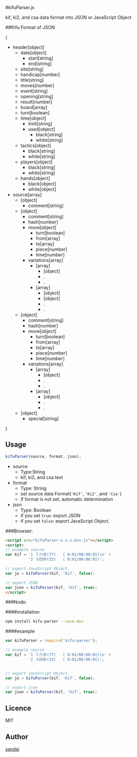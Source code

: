 #kifuParser.js

kif, ki2, and csa data format into JSON or JavaScript Object

##Kifu Format of JSON

{

* header[object]
	* date[object]
		* start[string]
		* end[string]
	* site[string]
	* handicap[number]
	* title[string]
	* moves[number]
	* event[string]
	* opening[string]
	* result[number]
	* board[array]
	* turn[boolean]
	* time[object]
		* limit[string]
		* used[object]
			* black[string]
			* white[string]
	* tactics[object]
		* black[string]
		* white[string]
	* players[object]
		* black[string]
		* white[string]
	* hands[object]
		* black[object]
		* white[object]
* source[array]
	* [object]
		* comment[string]
	* [object]
		* comment[string]
		* hash[number]
		* move[object]
			* turn[boolean]
			* from[array]
			* to[array]
			* piece[number]
			* time[number]
		* variations[array]
			* [array]
				* [object]
				* .
				* .
			* [array]
				* [object]
				* [object]
				* .
				* .
	* [object]
		* comment[string]
		* hash[number]
		* move[object]
			* turn[boolean]
			* from[array]
			* to[array]
			* piece[number]
			* time[number]
		* variations[array]
			* [array]
				* [object]
				* .
				* .
			* [array]
				* [object]
				* .
				* .
	* [object]
		* special[string]

}

## Usage

```js
kifuParser(source, format, json);
```

* source
	* Type:String
	* kif, ki2, and csa text
* format
	* Type: String
	* set source data Format(```'Kif'```, ```'Ki2'```, and ```'Csa'```)
	* if format is not set, automatic determination
* json
	* Type: Boolean
	* if you set ```true```: export JSON
	* if you set ```false```: export JavaScript Object.


###Browser:

```html
<script src="kifuParser-x.x.x.min.js"></script>
<script>
// example source
var kif = '1 ７六歩(77)   ( 0:01/00:00:01)\n' +
          '2 ３四歩(33)   ( 0:01/00:00:01)';

// export JavaScript Object
var jo = kifuParser(kif, 'Kif', false);

// export JSON
var json = kifuParser(kif, 'Kif', true);
</script>
```

###Node:

####installation
```sh
npm install kifu-parser --save-dev
```

####example
```js
var kifuParser = require('kifu-parser');

// example source
var kif = '1 ７六歩(77)   ( 0:01/00:00:01)\n' +
          '2 ３四歩(33)   ( 0:01/00:00:01)';


// export JavaScript Object
var jo = kifuParser(kif, 'Kif', false);

// export json
var json = kifuParser(kif, 'Kif', true);
```

## Licence

MIT

## Author

[sandai](https://github.com/sandai)
